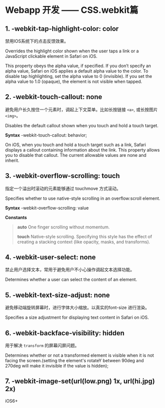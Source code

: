 # Webapp 开发 —— CSS.webkit篇

## 1. -webkit-tap-highlight-color: color

禁用IOS系统下的点击反馈效果。

Overrides the highlight color shown when the user taps a link or a JavaScript clickable element in Safari on iOS.

This property obeys the alpha value, if specified. If you don’t specify an alpha value, Safari on iOS applies a default alpha value to the color. To disable tap highlighting, set the alpha value to 0 (invisible). If you set the alpha value to 1.0 (opaque), the element is not visible when tapped.

## 2. -webkit-touch-callout: none

避免用户长久按住一个元素时，调起上下文菜单。比如长按链接 `<a>`, 或长按图片 `<img>`。 

Disables the default callout shown when you touch and hold a touch target.

**Syntax**
-webkit-touch-callout: behavior;

On iOS, when you touch and hold a touch target such as a link, Safari displays a callout containing information about the link. This property allows you to disable that callout. The current allowable values are none and inherit.

## 3. -webkit-overflow-scrolling: touch

指定一个溢出时滚动的元素能够通过 touchmove 方式滚动。

Specifies whether to use native-style scrolling in an overflow:scroll element.

**Syntax**
-webkit-overflow-scrolling: value

**Constants**

> **auto** 
> One finger scrolling without momentum. 
> 
> **touch** 
> Native-style scrolling. Specifying this style has the effect of creating a stacking context (like opacity, masks, and transforms).

## 4. -webkit-user-select: none

禁止用户选择文本，常用于避免用户不小心操作调起文本选择功能。

Determines whether a user can select the content of an element.

## 5. -webkit-text-size-adjust: none

避免移动端旋转屏幕时，进行字体大小缩放。以真实的font-size 进行渲染。

Specifies a size adjustment for displaying text content in Safari on iOS.

## 6. -webkit-backface-visibility: hidden

用于解决 `transform` 的屏幕闪屏问题。

Determines whether or not a transformed element is visible when it is not facing the screen.(setting the element's rotateY between 90deg and 270deg will make it invisible if the value is hidden);

## 7. -webkit-image-set(url(low.png) 1x, url(hi.jpg) 2x)

iOS6+
